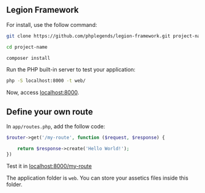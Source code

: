 Legion Framework
----

For install, use the follow command:

```bash
git clone https://github.com/phplegends/legion-framework.git project-name

cd project-name

composer install

```

Run the PHP built-in server to test your application:


```bash
php -S localhost:8000 -t web/

```

Now, access [localhost:8000](http://localhost:8000).

Define your own route
---

In `app/routes.php`, add the follow code:

```php
$router->get('/my-route', function ($request, $response) {

    return $response->create('Hello World!');
})
```

Test it in  [localhost:8000/my-route](http://localhost:8000/my-route)



The application folder is `web`. You can store your assetics files inside this folder.

